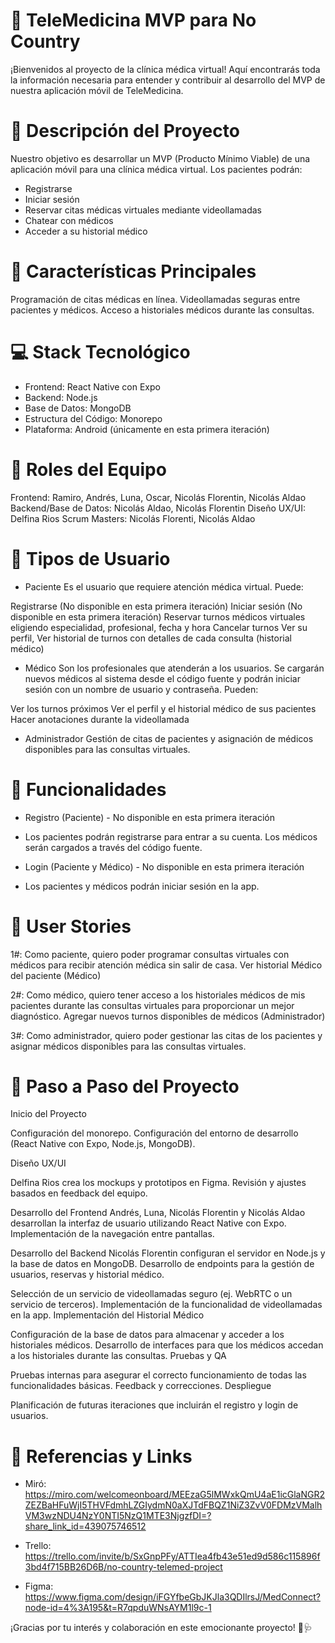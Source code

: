 # 📱 TeleMedicina MVP para No Country

¡Bienvenidos al proyecto de la clínica médica virtual! Aquí encontrarás toda la información necesaria para entender y contribuir al desarrollo del MVP
de nuestra aplicación móvil de TeleMedicina.

# 📝 Descripción del Proyecto
Nuestro objetivo es desarrollar un MVP (Producto Mínimo Viable) de una aplicación móvil para una clínica médica virtual. Los pacientes podrán:

- Registrarse
- Iniciar sesión
- Reservar citas médicas virtuales mediante videollamadas
- Chatear con médicos
- Acceder a su historial médico
  
# 🌟 Características Principales

Programación de citas médicas en línea.
Videollamadas seguras entre pacientes y médicos.
Acceso a historiales médicos durante las consultas.

# 💻 Stack Tecnológico

- Frontend: React Native con Expo
- Backend: Node.js
- Base de Datos: MongoDB
- Estructura del Código: Monorepo
- Plataforma: Android (únicamente en esta primera iteración)
  
# 👥 Roles del Equipo

Frontend: Ramiro, Andrés, Luna, Oscar, Nicolás Florentin, Nicolás Aldao
Backend/Base de Datos: Nicolás Aldao, Nicolás Florentin
Diseño UX/UI: Delfina Rios
Scrum Masters: Nicolás Florenti, Nicolás Aldao
# 👤 Tipos de Usuario

- Paciente
Es el usuario que requiere atención médica virtual. Puede:

Registrarse (No disponible en esta primera iteración)
Iniciar sesión (No disponible en esta primera iteración)
Reservar turnos médicos virtuales eligiendo especialidad, profesional, fecha y hora
Cancelar turnos
Ver su perfil, Ver historial de turnos con detalles de cada consulta (historial médico)

- Médico
 Son los profesionales que atenderán a los usuarios. Se cargarán nuevos médicos al sistema desde el código fuente y
podrán iniciar sesión con un nombre de usuario y contraseña. Pueden:

Ver los turnos próximos
Ver el perfil y el historial médico de sus pacientes
Hacer anotaciones durante la videollamada

- Administrador
 Gestión de citas de pacientes y asignación de médicos disponibles para las consultas virtuales.

# 🔧 Funcionalidades
- Registro (Paciente) - No disponible en esta primera iteración

- Los pacientes podrán registrarse para entrar a su cuenta. Los médicos serán cargados a través del código fuente.
- Login (Paciente y Médico) - No disponible en esta primera iteración
- Los pacientes y médicos podrán iniciar sesión en la app.

# 👤 User Stories

1#: Como paciente, quiero poder programar consultas virtuales con médicos para recibir atención médica sin salir de casa.
Ver historial Médico del paciente (Médico)

2#: Como médico, quiero tener acceso a los historiales médicos de mis pacientes durante las consultas virtuales para proporcionar un mejor diagnóstico.
Agregar nuevos turnos disponibles de médicos (Administrador)

3#: Como administrador, quiero poder gestionar las citas de los pacientes y asignar médicos disponibles para las consultas virtuales.

# 📌 Paso a Paso del Proyecto
Inicio del Proyecto

Configuración del monorepo.
Configuración del entorno de desarrollo (React Native con Expo, Node.js, MongoDB).

Diseño UX/UI

Delfina Rios crea los mockups y prototipos en Figma.
Revisión y ajustes basados en feedback del equipo.

Desarrollo del Frontend
Andrés, Luna, Nicolás Florentin y Nicolás Aldao desarrollan la interfaz de usuario utilizando React Native con Expo.
Implementación de la navegación entre pantallas.

Desarrollo del Backend
Nicolás Florentin configuran el servidor en Node.js y la base de datos en MongoDB.
Desarrollo de endpoints para la gestión de usuarios, reservas y historial médico.

Selección de un servicio de videollamadas seguro (ej. WebRTC o un servicio de terceros).
Implementación de la funcionalidad de videollamadas en la app.
Implementación del Historial Médico

Configuración de la base de datos para almacenar y acceder a los historiales médicos.
Desarrollo de interfaces para que los médicos accedan a los historiales durante las consultas.
Pruebas y QA

Pruebas internas para asegurar el correcto funcionamiento de todas las funcionalidades básicas.
Feedback y correcciones.
Despliegue

Planificación de futuras iteraciones que incluirán el registro y login de usuarios.

# 🔗 Referencias y Links
- Miró: https://miro.com/welcomeonboard/MEEzaG5lMWxkQmU4aE1icGlaNGR2ZEZBaHFuWjI5THVFdmhLZGIydmN0aXJTdFBQZ1NiZ3ZvV0FDMzVMalhVM3wzNDU4NzY0NTI5NzQ1MTE3NjgzfDI=?share_link_id=439075746512
  
- Trello: https://trello.com/invite/b/SxGnpPFy/ATTIea4fb43e51ed9d586c115896f3bd4f715BB26D6B/no-country-telemed-project
  
- Figma: https://www.figma.com/design/iFGYfbeGbJKJla3QDIlrsJ/MedConnect?node-id=4%3A195&t=R7qpduWNsAYM1l9c-1

¡Gracias por tu interés y colaboración en este emocionante proyecto! 🚀🩺
